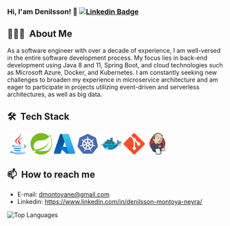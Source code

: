 ### Hi, I'am Denilsson! 👋  [![Linkedin Badge](https://img.shields.io/badge/-Add&nbsp;Me-blue?style=flat-square&logo=Linkedin&logoColor=white&link=https://www.linkedin.com/in/denilsson-montoya-neyra/)](https://www.linkedin.com/in/denilsson-montoya-neyra/)


## 👨🏻‍💻 &nbsp;About Me

As a software engineer with over a decade of experience, I am well-versed in the entire software development process. My focus lies in back-end development using Java 8 and 11, Spring Boot, and cloud technologies such as Microsoft Azure, Docker, and Kubernetes. I am constantly seeking new challenges to broaden my experience in microservice architecture and am eager to participate in projects utilizing event-driven and serverless architectures, as well as big data.



## 🛠️ &nbsp;Tech Stack

<img src="https://github.com/devicons/devicon/blob/master/icons/java/java-original.svg" alt="java" width="50" height="50" /> <img src="https://github.com/devicons/devicon/blob/master/icons/spring/spring-original.svg" alt="spring" width="50" height="50" /> <img src="https://github.com/devicons/devicon/blob/master/icons/azure/azure-original.svg" alt="azure" width="50" height="50" /> <img src="https://github.com/devicons/devicon/blob/master/icons/kubernetes/kubernetes-plain.svg" alt="kubernetes" width="50" height="50" /> <img src="https://github.com/devicons/devicon/blob/master/icons/docker/docker-original.svg" alt="docker" width="50" height="50" /> <img src="https://github.com/devicons/devicon/blob/master/icons/git/git-original.svg" alt="git" width="50" height="50" /> <img src="https://github.com/devicons/devicon/blob/master/icons/jenkins/jenkins-original.svg" alt="jenkins" width="50" height="50" />




## 📫 &nbsp;How to reach me
- E-mail: dmontoyane@gmail.com
- Linkedin: https://www.linkedin.com/in/denilsson-montoya-neyra/



![Top Languages](https://github-readme-stats.anuraghazra1.vercel.app/api/top-langs/?username=DenilssonMontoya&layout=compact)

